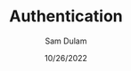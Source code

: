 ---
date: 10/26/2022
title: "Authentication"
linkTitle: "Authentication"
weight: 1
# simple_list: true
description: >
   Configure Portainer to use Internal/External Authentication Source
author: Sam Dulam
---